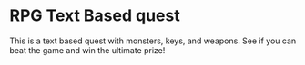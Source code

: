 # RPG Text Based quest
This is a text based quest with monsters, keys, and weapons. See if you can beat the game and win the ultimate prize!
